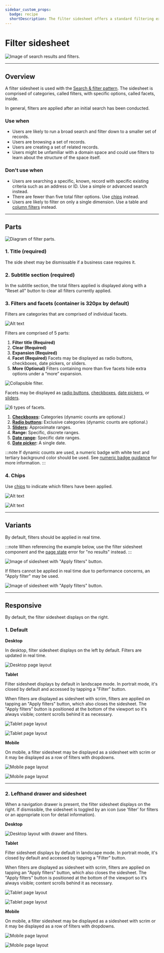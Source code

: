 ```yaml
---
sidebar_custom_props:
  badge: recipe
  shortDescription: The filter sidesheet offers a standard filtering experience that can be used in any application.
---
```


# Filter sidesheet

<ImageBlock padded={false}>

![Image of search results and filters.](./images/collections-task-card.png)

</ImageBlock>

---

## Overview 

A filter sidesheet is used with the [Search & filter pattern](/patterns/search-and-filter). The sidesheet is comprised of categories, called filters, with specific options, called facets, inside. 

In general, filters are applied after an initial search has been conducted.

### Use when

- Users are likely to run a broad search and filter down to a smaller set of records. 
- Users are browsing a set of records. 
- Users are creating a set of related records. 
- Users might be unfamiliar with a domain space and could use filters to learn about the structure of the space itself.

### Don't use when

- Users are searching a specific, known, record with specific existing criteria such as an address or ID. Use a simple or advanced search instead.
- There are fewer than five total filter options. Use [chips](/components/utilities/chips) instead.
- Users are likely to filter on only a single dimension. Use a table and [column filters](/components/table/table#column-filters) instead.


---

## Parts

<ImageBlock padded={false} max-width="700px">

![Diagram of filter parts.](./images/filter-sidesheet-diagram.png)

</ImageBlock>

### 1. Title (required)
The side sheet may be dismissable if a business case requires it.

### 2. Subtitle section (required)
In the subtitle section, the total filters applied is displayed along with a "Reset all" button to clear all filters currently applied. 

### 3. Filters and facets (container is 320px by default)
Filters are categories that are comprised of individual facets. 

<ImageBlock max-width="350px">

![Alt text](./images/facet-default.png)

</ImageBlock>

Filters are comprised of 5 parts:

1. **Filter title (Required)** 
2. **Clear (Required)**
3. **Expansion (Required)** 
4. **Facet (Required)** Facets may be displayed as radio buttons, checkboxes, date pickers, or sliders. 
5. **More (Optional)** Filters containing more than five facets hide extra options under a “more” expansion. 

<ImageBlock padded={false} caption="Individual filters may be collapsible if they contain a large number of options.">

![Collapsible filter.](./images/expand-collapsed.png)

</ImageBlock>

Facets may be displayed as [radio buttons](/components/controls/radio-button), [checkboxes](/components/controls/checkbox), [date pickers](/components/date-picker), or [sliders](/components/slider).

<ImageBlock padded={false}>

![6 types of facets.](./images/facet-types.png)

</ImageBlock>

1. **[Checkboxes](/components/controls/checkbox):** Categories (dynamic counts are optional.) 
2. **[Radio buttons](/components/controls/radio-button):** Exclusive categories (dynamic counts are optional.)
3. **[Sliders](/components/slider):** Approximate ranges. 
4. **Range:** Specific, discrete ranges. 
5. **[Date range](/components/date-range-picker):** Specific date ranges. 
6. **[Date picker](/components/date-picker):** A single date. 

:::note
If dynamic counts are used, a numeric badge with white text and tertiary background color should be used. See [numeric badge guidance](/components/badge#numeric-badges) for more information.
:::

### 4. Chips 

Use [chips](/components/utilities/chips) to indicate which filters have been applied. 

<ImageBlock padded={false} caption="1. Filter chips indicate active filters and are placed above the search results. <br>2. Filter chips are limited to a two lines with an option to expans for more.">

![Alt text](./images/chips-desktop.png)

</ImageBlock>

<ImageBlock padded={false} caption="Chips use a horizontal overflow on mobile. Users may swipe left to view more.">

![Alt text](./images/chips-mobile.png)

</ImageBlock>

---

## Variants 

By default, filters should be applied in real time. 

:::note
When referencing the example below, use the filter sidesheet component and the [page state](/components/page-state) error for "no results" instead.
:::

<ImageBlock caption="Filters are applied to the search results as they're applied.">

![Image of sidesheet with "Apply filters" button.](./images/real-time-filters.png)

</ImageBlock>

If filters cannot be applied in real time due to performance concerns, an "Apply filter" may be used. 

<ImageBlock max-width="650px" caption="When performance may be an issue, an app may use a filter sidesheet with a scrim. Users select the filters they'd like, then hit Apply to filter down the dataset with just one data call.">

![Image of sidesheet with "Apply filters" button.](./images/apply-filters.png)

</ImageBlock>

---

## Responsive 

By default, the filter sidesheet displays on the right.

### 1. Default

**Desktop**

In desktop, filter sidesheet displays on the left by default. Filters are updated in real time. 

<ImageBlock padded={false} caption="Desktop layout for an app with filters on the left.">

![Desktop page layout](./images/desktop-filters-1.png)

</ImageBlock>

**Tablet**

Filter sidesheet displays by default in landscape mode. In portrait mode, it's closed by default and accessed by tapping a "Filter" button. 

When filters are displayed as sidesheet with scrim, filters are applied on tapping an "Apply filters" button, which also closes the sidesheet. The "Apply filters" button is positioned at the bottom of the viewport so it's always visible; content scrolls behind it as necessary.

<ImageBlock padded={false} caption="On tablet landscape, the filter sidesheet is open by default.">

![Tablet page layout](./images/tablet-filter.png)

</ImageBlock>

<ImageBlock padded={false} caption="On tablet landscape, the filter sidesheet is closed by default, accessed by a Filter button. The sidesheet displays from the left with a scrim behind it and an explicit option to apply filters. The Apply button closes the drawer and applies filters.">

![Tablet page layout](./images/tablet-filter-portrait.png)

</ImageBlock>

**Mobile**

On mobile, a filter sidesheet may be displayed as a sidesheet with scrim or it may be displayed as a row of filters with dropdowns. 

<ImageBlock padded={false} caption="<b>Best for web responsive.</b> At mobile portrait sizes, both navigation drawer and filter sidesheet are closed by default. The filter sidesheet opens from the right with a scrim behind it when the Filter button is tapped. Filters are applied with an explicit Apply button that closes the drawers.">

![Mobile page layout](./images/mobile-filters-left.png)

</ImageBlock>

<ImageBlock padded={false} caption="<b>Best for native mobile.</b> Filters display as a row of dropdowns. On tap, the dropdown opens to reveal filters. Applied filters are indicated by a numeric badge within the dropdown.">

![Mobile page layout](./images/native-filters.png)

</ImageBlock>

---

### 2. Lefthand drawer and sidesheet

When a navigation drawer is present, the filter sidesheet displays on the right.  If dismissible, the sidesheet is toggled by an icon (use 'filter' for filters or an appropriate icon for detail information).

**Desktop**

<ImageBlock padded={false} max-width="650px" caption="On desktop, both the navigation drawer and filter display by default.">

![Desktop layout with drawer and filters.](./images/filter-desktop-2.png)

</ImageBlock>

**Tablet**

Filter sidesheet displays by default in landscape mode. In portrait mode, it's closed by default and accessed by tapping a "Filter" button. 

When filters are displayed as sidesheet with scrim, filters are applied on tapping an "Apply filters" button, which also closes the sidesheet. The "Apply filters" button is positioned at the bottom of the viewport so it's always visible; content scrolls behind it as necessary.

<ImageBlock padded={false} caption="On tablet landscape, the navigation drawer is open by default and the filter sidesheet opens from the right with a scrim behind it when the Filter button is tapped. Filters are applied with an explicit Apply button that closes the drawers.">

![Tablet page layout](./images/tablet-filter-2.png)

</ImageBlock>

<ImageBlock padded={false} caption="On tablet portrait, both navigation drawer and filter sidesheet are closed by default. The filter sidesheet opens from the right with a scrim behind it when the Filter button is tapped. Filters are applied with an explicit Apply button that closes the drawers.">

![Tablet page layout](./images/tablet-filter-portrait-2.png)

</ImageBlock>

**Mobile**

On mobile, a filter sidesheet may be displayed as a sidesheet with scrim or it may be displayed as a row of filters with dropdowns. 

<ImageBlock padded={false} caption="<b>Best for web responsive.</b> At mobile portrait sizes, both navigation drawer and filter sidesheet are closed by default. The filter sidesheet opens from the right with a scrim behind it when the Filter button is tapped. Filters are applied with an explicit Apply button that closes the drawers.">

![Mobile page layout](./images/mobile-filters-right.png)

</ImageBlock>

<ImageBlock padded={false} caption="<b>Best for native mobile.</b> Filters display as a row of dropdowns. On tap, the dropdown opens to reveal filters. Applied filters are indicated by a numeric badge within the dropdown.">

![Mobile page layout](./images/native-filters.png)

</ImageBlock>
